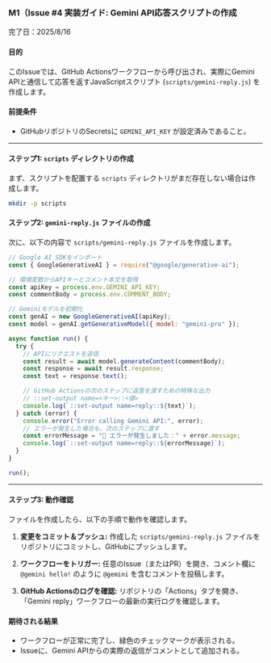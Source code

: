 ### **M1（Issue #4 実装ガイド: Gemini API応答スクリプトの作成**
完了日：2025/8/16
<br>
#### **目的**
このIssueでは、GitHub Actionsワークフローから呼び出され、実際にGemini APIと通信して応答を返すJavaScriptスクリプト (`scripts/gemini-reply.js`) を作成します。

#### **前提条件**
*   GitHubリポジトリのSecretsに `GEMINI_API_KEY` が設定済みであること。

---

#### **ステップ1: `scripts` ディレクトリの作成**

まず、スクリプトを配置する `scripts` ディレクトリがまだ存在しない場合は作成します。

```bash
mkdir -p scripts
```

#### **ステップ2: `gemini-reply.js` ファイルの作成**

次に、以下の内容で `scripts/gemini-reply.js` ファイルを作成します。

```javascript
// Google AI SDKをインポート
const { GoogleGenerativeAI } = require("@google/generative-ai");

// 環境変数からAPIキーとコメント本文を取得
const apiKey = process.env.GEMINI_API_KEY;
const commentBody = process.env.COMMENT_BODY;

// Geminiモデルを初期化
const genAI = new GoogleGenerativeAI(apiKey);
const model = genAI.getGenerativeModel({ model: "gemini-pro" });

async function run() {
  try {
    // APIにリクエストを送信
    const result = await model.generateContent(commentBody);
    const response = await result.response;
    const text = response.text();

    // GitHub Actionsの次のステップに返答を渡すための特殊な出力
    // ::set-output name=<キー>::<値>
    console.log(`::set-output name=reply::${text}`);
  } catch (error) {
    console.error("Error calling Gemini API:", error);
    // エラーが発生した場合も、次のステップに渡す
    const errorMessage = "🤖 エラーが発生しました：" + error.message;
    console.log(`::set-output name=reply::${errorMessage}`);
  }
}

run();
```

---

#### **ステップ3: 動作確認**

ファイルを作成したら、以下の手順で動作を確認します。

1.  **変更をコミット＆プッシュ:**
    作成した `scripts/gemini-reply.js` ファイルをリポジトリにコミットし、GitHubにプッシュします。

2.  **ワークフローをトリガー:**
    任意のIssue（またはPR）を開き、コメント欄に `@gemini hello!` のように `@gemini` を含むコメントを投稿します。

3.  **GitHub Actionsのログを確認:**
    リポジトリの「Actions」タブを開き、「Gemini reply」ワークフローの最新の実行ログを確認します。

#### **期待される結果**
*   ワークフローが正常に完了し、緑色のチェックマークが表示される。
*   Issueに、Gemini APIからの実際の返信がコメントとして追加される。
